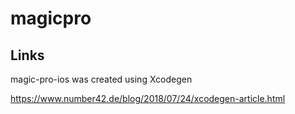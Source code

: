 # magicpro

## Links

magic-pro-ios was created using Xcodegen 

https://www.number42.de/blog/2018/07/24/xcodegen-article.html

